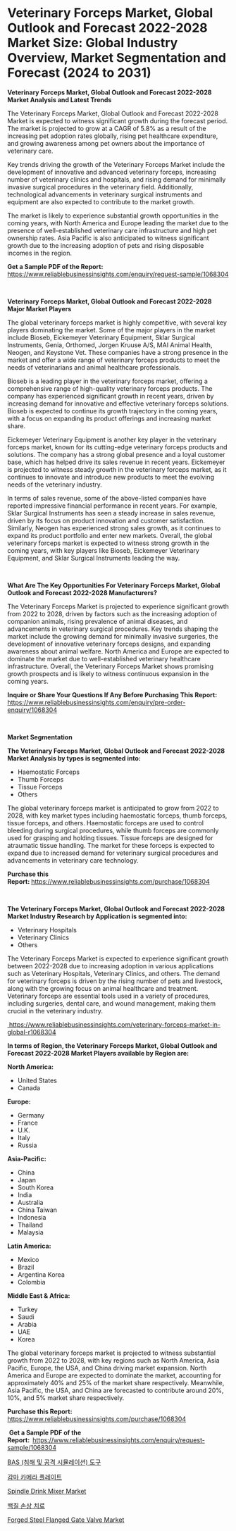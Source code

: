 <p><h1>Veterinary Forceps Market, Global Outlook and Forecast 2022-2028 Market Size: Global Industry Overview, Market Segmentation and Forecast (2024 to 2031)</h1></p><p><strong>Veterinary Forceps Market, Global Outlook and Forecast 2022-2028 Market Analysis and Latest Trends</strong></p>
<p><p>The Veterinary Forceps Market, Global Outlook and Forecast 2022-2028 Market is expected to witness significant growth during the forecast period. The market is projected to grow at a CAGR of 5.8% as a result of the increasing pet adoption rates globally, rising pet healthcare expenditure, and growing awareness among pet owners about the importance of veterinary care.</p><p>Key trends driving the growth of the Veterinary Forceps Market include the development of innovative and advanced veterinary forceps, increasing number of veterinary clinics and hospitals, and rising demand for minimally invasive surgical procedures in the veterinary field. Additionally, technological advancements in veterinary surgical instruments and equipment are also expected to contribute to the market growth.</p><p>The market is likely to experience substantial growth opportunities in the coming years, with North America and Europe leading the market due to the presence of well-established veterinary care infrastructure and high pet ownership rates. Asia Pacific is also anticipated to witness significant growth due to the increasing adoption of pets and rising disposable incomes in the region.</p></p>
<p><strong>Get a Sample PDF of the Report:&nbsp;</strong> <a href="https://www.reliablebusinessinsights.com/enquiry/request-sample/1068304">https://www.reliablebusinessinsights.com/enquiry/request-sample/1068304</a></p>
<p>&nbsp;</p>
<p><strong>Veterinary Forceps Market, Global Outlook and Forecast 2022-2028 Major Market Players</strong></p>
<p><p>The global veterinary forceps market is highly competitive, with several key players dominating the market. Some of the major players in the market include Bioseb, Eickemeyer Veterinary Equipment, Sklar Surgical Instruments, Genia, Orthomed, Jorgen Kruuse A/S, MAI Animal Health, Neogen, and Keystone Vet. These companies have a strong presence in the market and offer a wide range of veterinary forceps products to meet the needs of veterinarians and animal healthcare professionals.</p><p>Bioseb is a leading player in the veterinary forceps market, offering a comprehensive range of high-quality veterinary forceps products. The company has experienced significant growth in recent years, driven by increasing demand for innovative and effective veterinary forceps solutions. Bioseb is expected to continue its growth trajectory in the coming years, with a focus on expanding its product offerings and increasing market share.</p><p>Eickemeyer Veterinary Equipment is another key player in the veterinary forceps market, known for its cutting-edge veterinary forceps products and solutions. The company has a strong global presence and a loyal customer base, which has helped drive its sales revenue in recent years. Eickemeyer is projected to witness steady growth in the veterinary forceps market, as it continues to innovate and introduce new products to meet the evolving needs of the veterinary industry.</p><p>In terms of sales revenue, some of the above-listed companies have reported impressive financial performance in recent years. For example, Sklar Surgical Instruments has seen a steady increase in sales revenue, driven by its focus on product innovation and customer satisfaction. Similarly, Neogen has experienced strong sales growth, as it continues to expand its product portfolio and enter new markets. Overall, the global veterinary forceps market is expected to witness strong growth in the coming years, with key players like Bioseb, Eickemeyer Veterinary Equipment, and Sklar Surgical Instruments leading the way.</p></p>
<p>&nbsp;</p>
<p><strong>What Are The Key Opportunities For Veterinary Forceps Market, Global Outlook and Forecast 2022-2028 Manufacturers?</strong></p>
<p><p>The Veterinary Forceps Market is projected to experience significant growth from 2022 to 2028, driven by factors such as the increasing adoption of companion animals, rising prevalence of animal diseases, and advancements in veterinary surgical procedures. Key trends shaping the market include the growing demand for minimally invasive surgeries, the development of innovative veterinary forceps designs, and expanding awareness about animal welfare. North America and Europe are expected to dominate the market due to well-established veterinary healthcare infrastructure. Overall, the Veterinary Forceps Market shows promising growth prospects and is likely to witness continuous expansion in the coming years.</p></p>
<p><strong>Inquire or Share Your Questions If Any Before Purchasing This Report:</strong> <a href="https://www.reliablebusinessinsights.com/enquiry/pre-order-enquiry/1068304">https://www.reliablebusinessinsights.com/enquiry/pre-order-enquiry/1068304</a></p>
<p>&nbsp;</p>
<p><strong>Market Segmentation</strong></p>
<p><strong>The Veterinary Forceps Market, Global Outlook and Forecast 2022-2028 Market Analysis by types is segmented into:</strong></p>
<p><ul><li>Haemostatic Forceps</li><li>Thumb Forceps</li><li>Tissue Forceps</li><li>Others</li></ul></p>
<p><p>The global veterinary forceps market is anticipated to grow from 2022 to 2028, with key market types including haemostatic forceps, thumb forceps, tissue forceps, and others. Haemostatic forceps are used to control bleeding during surgical procedures, while thumb forceps are commonly used for grasping and holding tissues. Tissue forceps are designed for atraumatic tissue handling. The market for these forceps is expected to expand due to increased demand for veterinary surgical procedures and advancements in veterinary care technology.</p></p>
<p><strong>Purchase this Report:&nbsp;</strong><a href="https://www.reliablebusinessinsights.com/purchase/1068304">https://www.reliablebusinessinsights.com/purchase/1068304</a></p>
<p>&nbsp;</p>
<p><strong>The Veterinary Forceps Market, Global Outlook and Forecast 2022-2028 Market Industry Research by Application is segmented into:</strong></p>
<p><ul><li>Veterinary Hospitals</li><li>Veterinary Clinics</li><li>Others</li></ul></p>
<p><p>The Veterinary Forceps Market is expected to experience significant growth between 2022-2028 due to increasing adoption in various applications such as Veterinary Hospitals, Veterinary Clinics, and others. The demand for veterinary forceps is driven by the rising number of pets and livestock, along with the growing focus on animal healthcare and treatment. Veterinary forceps are essential tools used in a variety of procedures, including surgeries, dental care, and wound management, making them crucial in the veterinary industry.</p></p>
<p><a href="https://www.reliablebusinessinsights.com/veterinary-forceps-market-in-global-r1068304">&nbsp;https://www.reliablebusinessinsights.com/veterinary-forceps-market-in-global-r1068304</a></p>
<p><strong>In terms of Region, the Veterinary Forceps Market, Global Outlook and Forecast 2022-2028 Market Players available by Region are:</strong></p>
<p>
    <p> <strong> North America: </strong>
        <ul>
            <li>United States</li>
            <li>Canada</li>
        </ul>
        </p> 
    <p> <strong> Europe: </strong>
        <ul>
            <li>Germany</li>
            <li>France</li>
            <li>U.K.</li>
            <li>Italy</li>
            <li>Russia</li>
        </ul>
        </p> 
    <p> <strong> Asia-Pacific: </strong>
        <ul>
            <li>China</li>
            <li>Japan</li>
            <li>South Korea</li>
            <li>India</li>
            <li>Australia</li>
            <li>China Taiwan</li>
            <li>Indonesia</li>
            <li>Thailand</li>
            <li>Malaysia</li>
        </ul>
        </p> 
    <p> <strong> Latin America: </strong>
        <ul>
            <li>Mexico</li>
            <li>Brazil</li>
            <li>Argentina Korea</li>
            <li>Colombia</li>
        </ul>
        </p> 
    <p> <strong> Middle East & Africa: </strong>
        <ul>
            <li>Turkey</li>
            <li>Saudi</li>
            <li>Arabia</li>
            <li>UAE</li>
            <li>Korea</li>
        </ul>
    </p>
    </p>
<p><p>The global veterinary forceps market is projected to witness substantial growth from 2022 to 2028, with key regions such as North America, Asia Pacific, Europe, the USA, and China driving market expansion. North America and Europe are expected to dominate the market, accounting for approximately 40% and 25% of the market share respectively. Meanwhile, Asia Pacific, the USA, and China are forecasted to contribute around 20%, 10%, and 5% market share respectively.</p></p>
<p><strong>Purchase this Report: </strong><a href="https://www.reliablebusinessinsights.com/purchase/1068304">https://www.reliablebusinessinsights.com/purchase/1068304</a></p>
<p>&nbsp;<strong>Get a Sample PDF of the Report:&nbsp;&nbsp;</strong><a href="https://www.reliablebusinessinsights.com/enquiry/request-sample/1068304">https://www.reliablebusinessinsights.com/enquiry/request-sample/1068304</a></p>
<p><strong></strong></p>
<p><p><a href="https://medium.com/@christianlarkinus/bas-%EC%B9%A8%ED%95%B4-%EB%B0%8F-%EA%B3%B5%EA%B2%A9-%EC%8B%9C%EB%AE%AC%EB%A0%88%EC%9D%B4%EC%85%98-%EB%8F%84%EA%B5%AC-%EC%8B%9C%EC%9E%A5-%EA%B7%9C%EB%AA%A8%EB%8A%94-%EC%A0%84-%EC%84%B8%EA%B3%84-%EC%82%B0%EC%97%85%EC%97%90%EC%84%9C-%EA%B0%80%EC%9E%A5-%EC%A2%8B%EC%9D%80-%EB%A7%88%EC%BC%80%ED%8C%85-%EC%B1%84%EB%84%90%EC%9D%84-%EB%82%98%ED%83%80%EB%82%B8%EB%8B%A4-57b20fc26ec0">BAS (침해 및 공격 시뮬레이션) 도구</a></p><p><a href="https://github.com/oajzkywllm460/Market-Research-Report-List-2/blob/main/208805091950.md">감마 카메라 플레이트</a></p><p><a href="https://www.linkedin.com/pulse/spindle-drink-mixer-market-report-reveals-latest-trends-hayme">Spindle Drink Mixer Market</a></p><p><a href="https://medium.com/@kirstenhintz/2024%EB%85%84%EB%B6%80%ED%84%B0-2031%EB%85%84%EA%B9%8C%EC%A7%80-%EA%B8%B0%EA%B0%84%EC%97%90-%EB%8C%80%ED%95%9C-%EB%B0%B1%EC%A7%88-%EC%86%90%EC%83%81-%EC%B9%98%EB%A3%8C-%EC%8B%9C%EC%9E%A5-%EB%B6%84%EC%84%9D-%EB%B0%8F-%EA%B7%9C%EB%AA%A8-%EC%98%88%EC%B8%A1-c8484795f3c2">백질 손상 치료</a></p><p><a href="https://www.linkedin.com/pulse/forged-steel-flanged-gate-valve-market-trends-forecast-2b8ce">Forged Steel Flanged Gate Valve Market</a></p></p>